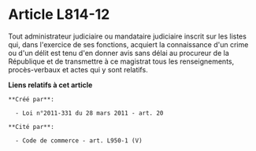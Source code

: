 # Article L814-12

Tout administrateur judiciaire ou mandataire judiciaire inscrit sur les listes qui, dans l'exercice de ses fonctions,
acquiert la connaissance d'un crime ou d'un délit est tenu d'en donner avis sans délai au procureur de la République et de
transmettre à ce magistrat tous les renseignements, procès-verbaux et actes qui y sont relatifs.

**Liens relatifs à cet article**

	**Créé par**:

	  - Loi n°2011-331 du 28 mars 2011 - art. 20

	**Cité par**:

	  - Code de commerce - art. L950-1 (V)
